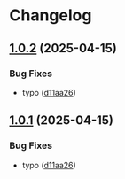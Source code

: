 # Changelog

## [1.0.2](https://github.com/GDYendell/graph-federation/compare/supergraph-schema-v1.0.1...supergraph-schema@v1.0.2) (2025-04-15)


### Bug Fixes

* typo ([d11aa26](https://github.com/GDYendell/graph-federation/commit/d11aa260436cd8256132b24c54548deb6c9c8391))

## [1.0.1](https://github.com/GDYendell/graph-federation/compare/supergraph-schema@v1.0.0...supergraph-schema@v1.0.1) (2025-04-15)


### Bug Fixes

* typo ([d11aa26](https://github.com/GDYendell/graph-federation/commit/d11aa260436cd8256132b24c54548deb6c9c8391))
